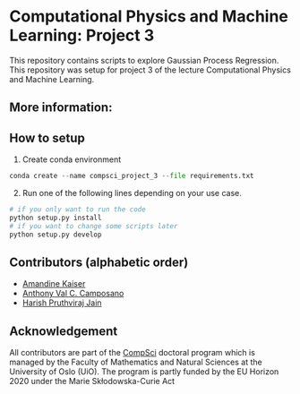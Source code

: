 # Computational Physics and Machine Learning: Project 3

This repository contains scripts to explore Gaussian Process Regression. This repository was setup for project 3 of the lecture Computational Physics and Machine Learning.

## More information:


## How to setup
1. Create conda environment
```python
conda create --name compsci_project_3 --file requirements.txt
```
2. Run one of the following lines depending on your use case.
```python
# if you only want to run the code
python setup.py install
# if you want to change some scripts later
python setup.py develop
```

## Contributors (alphabetic order)
* [Amandine Kaiser](https://www.mn.uio.no/compsci/english/people/phd-candidates/kaiser.html)
* [Anthony Val C. Camposano](https://www.mn.uio.no/compsci/english/people/phd-candidates/camposano.html)
* [Harish Pruthviraj Jain](https://www.mn.uio.no/compsci/english/people/phd-candidates/jain.html)

## Acknowledgement
All contributors are part of the [CompSci](https://www.mn.uio.no/compsci/english/) doctoral program which is managed by the Faculty of Mathematics and Natural Sciences at the University of Oslo (UiO).
The program is partly funded by the EU Horizon 2020 under the Marie Skłodowska-Curie Act